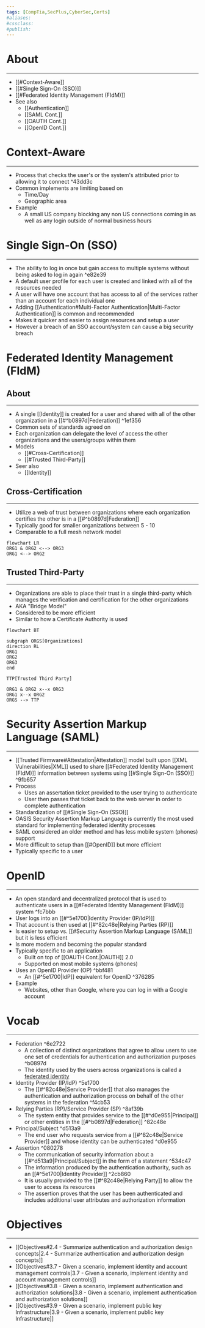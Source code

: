 ```yaml
---
tags: [CompTia,SecPlus,CyberSec,Certs]
#aliases:
#cssclass:
#publish:
---
```


# About
---
- [[#Context-Aware]]
- [[#Single Sign-On (SSO)]]
- [[#Federated Identity Management (FIdM)]]
- See also
	- [[Authentication]]
	- [[SAML Cont.]]
	- [[OAUTH Cont.]]
	- [[OpenID Cont.]]

# Context-Aware
---
- Process that checks the user's or the system's attributed prior to allowing it to connect ^43dd3c
- Common implements are limiting based on
	- Time/Day
	- Geographic area
- Example
	- A small US company blocking any non US connections coming in as well as any login outside of normal business hours

# Single Sign-On (SSO)
---
- The ability to log in once but gain access to multiple systems without being asked to log in again ^e82e39
- A default user profile for each user is created and linked with all of the resources needed
- A user will have one account that has access to all of the services rather than an account for each individual one
- Adding [[Authentication#Multi-Factor Authentication|Multi-Factor Authentication]] is common and recommended
- Makes it quicker and easier to assign resources and setup a user
- However a breach of an SSO account/system can cause a big security breach

# Federated Identity Management (FIdM)

## About
---
- A single [[Identity]] is created for a user and shared with all of the other organization in a [[#^b0897d|Federation]] ^1ef356
- Common sets of standards agreed on
- Each organization can delegate the level of access the other organizations and the users/groups within them
- Models
	- [[#Cross-Certification]]
	- [[#Trusted Third-Party]]
- Seer also
	- [[Identity]]

## Cross-Certification
---
- Utilize a web of trust between organizations where each organization certifies the other is in a [[#^b0897d|Federation]]
- Typically good for smaller organizations between 5 - 10
- Comparable to a full mesh network model

```mermaid
flowchart LR
ORG1 & ORG2 <--> ORG3
ORG1 <--> ORG2
```

## Trusted Third-Party
---
- Organizations are able to place their trust in a single third-party which manages the verification and certification for the other organizations
- AKA "Bridge Model"
- Considered to be more efficient
- Similar to how a Certificate Authority is used

```mermaid
flowchart BT

subgraph ORGS[Organizations]
direction RL
ORG1
ORG2
ORG3
end

TTP[Trusted Third Party]

ORG1 & ORG2 x--x ORG3
ORG1 x--x ORG2
ORGS --> TTP
```

# Security Assertion Markup Language (SAML)
---
- [[Trusted Firmware#Attestation|Attestation]] model built upon [[XML Vulnerabilities|XML]] used to share [[#Federated Identity Management (FIdM)]] information between systems using [[#Single Sign-On (SSO)]] ^9fb657
- Process
	- Uses an assertation ticket provided to the user trying to authenticate
	- User then passes that ticket back to the web server in order to complete authentication
- Standardization of [[#Single Sign-On (SSO)]]
- OASIS Security Assertion Markup Language is currently the most used standard for implementing federated identity processes
- SAML considered an older method and has less mobile system (phones) support
- More difficult to setup than [[#OpenID]] but more efficient
- Typically specific to a user

# OpenID
---
- An open standard and decentralized protocol that is used to authenticate users in a [[#Federated Identity Management (FIdM)]] system ^fc7bbb
- User logs into an [[#^5e1700|Identity Provider (IP/IdP)]]
- That account is then used at [[#^82c48e|Relying Parties (RP)]]
- Is easier to setup vs. [[#Security Assertion Markup Language (SAML]] but it is less efficient
- Is more modern and becoming the popular standard
- Typically specific to an application
	- Built on top of [[OAUTH Cont.|OAUTH]] 2.0
	- Supported on most mobile systems (phones)
- Uses an OpenID Provider (OP) ^bbf481
	- An [[#^5e1700|IdP]] equivalent for OpenID  ^376285
- Example
	- Websites, other than Google, where you can log in with a Google account

# Vocab
---
- Federation ^6e2722
	- A collection of distinct organizations that agree to allow users to use one set of credentials for authentication and authorization purposes ^b0897d
	- The identity used by the users across organizations is called a <u>federated identity</u>
- Identity Provider (IP/IdP) ^5e1700
	- The [[#^82c48e|Service Provider]] that also manages the authentication and authorization process on behalf of the other systems in the federation ^f4cb53
- Relying Parties (RP)/Service Provider (SP) ^8af39b
	- The system entity that provides service to the [[#^d0e955|Principal]] or other entities in the [[#^b0897d|Federation]] ^82c48e
- Principal/Subject ^d513a9
	- The end user who requests service from a [[#^82c48e|Service Provider]] and whose identity can be authenticated ^d0e955
- Assertion ^080278
	- The communication of security information about a [[#^d513a9|Principal/Subject]] in the form of a statement ^534c47
	- The information produced by the authentication authority, such as an [[#^5e1700|Identity Provider]] ^2cb860
	- It is usually provided to the [[#^82c48e|Relying Party]] to allow the user to access its resources
	- The assertion proves that the user has been authenticated and includes additional user attributes and authorization information

# Objectives
---
- [[Objectives#2.4 - Summarize authentication and authorization design concepts|2.4 - Summarize authentication and authorization design concepts]]
- [[Objectives#3.7 - Given a scenario, implement identity and account management controls|3.7 - Given a scenario, implement identity and account management controls]]
- [[Objectives#3.8 - Given a scenario, implement authentication and authorization solutions|3.8 - Given a scenario, implement authentication and authorization solutions]]
- [[Objectives#3.9 - Given a scenario, implement public key Infrastructure|3.9 - Given a scenario, implement public key Infrastructure]]